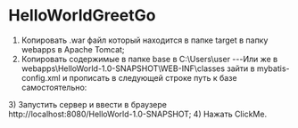 # HelloWorldGreetGo
1) Копировать .war файл который находится в папке target в папку webapps в Apache Tomcat;
2) Копировать содержимые в папке base в C:\Users\user
---Или же в webapps\HelloWorld-1.0-SNAPSHOT\WEB-INF\classes зайти в mybatis-config.xml и прописать в следующей строке путь к базе самостоятельно:
  <property name="url" value="jdbc:h2:file:[ПУТЬ]"/>
3) Запустить сервер и ввести в браузере http://localhost:8080/HelloWorld-1.0-SNAPSHOT;
4) Нажать ClickMe.
